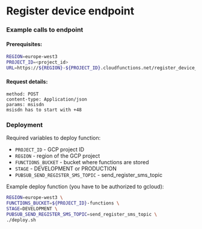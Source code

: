 # Register device endpoint

### Example calls to endpoint

#### Prerequisites:
```bash
REGION=europe-west3
PROJECT_ID=<project_id>
URL=https://${REGION}-${PROJECT_ID}.cloudfunctions.net/register_device_${STAGE}
```

#### Request details:
```
method: POST
content-type: Application/json
params: msisdn
msisdn has to start with +48
```

### Deployment

Required variables to deploy function:
* `PROJECT_ID` - GCP project ID
* `REGION` - region of the GCP project
* `FUNCTIONS_BUCKET` - bucket where functions are stored
* `STAGE` - DEVELOPMENT or PRODUCTION
* `PUBSUB_SEND_REGISTER_SMS_TOPIC` - send_register_sms_topic


Example deploy function (you have to be authorized to gcloud):
```bash
REGION=europe-west3 \
FUNCTIONS_BUCKET=${PROJECT_ID}-functions \
STAGE=DEVELOPMENT \
PUBSUB_SEND_REGISTER_SMS_TOPIC=send_register_sms_topic \
./deploy.sh
```

